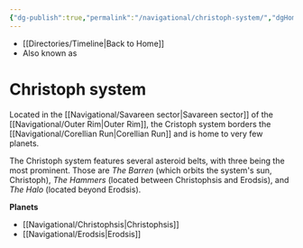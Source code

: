 ```yaml
---
{"dg-publish":true,"permalink":"/navigational/christoph-system/","dgHomeLink":false}
---
```


- [[Directories/Timeline\|Back to Home]]
- Also known as 

# Christoph system
Located in the [[Navigational/Savareen sector\|Savareen sector]] of the [[Navigational/Outer Rim\|Outer Rim]], the Cristoph system borders the [[Navigational/Corellian Run\|Corellian Run]] and is home to very few planets. 

The Christoph system features several asteroid belts, with three being the most prominent. Those are *The Barren* (which orbits the system's sun, Christoph), *The Hammers* (located between Christophsis and Erodsis), and *The Halo* (located beyond Erodsis).

**Planets**
- [[Navigational/Christophsis\|Christophsis]]
- [[Navigational/Erodsis\|Erodsis]]